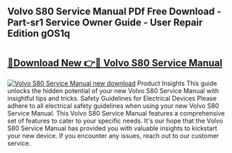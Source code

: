 ## Volvo S80 Service Manual PDf Free Download - Part-sr1 Service Owner Guide - User Repair Edition gOS1q

# <h2><a href="http://cf24215.oget.top/?id=Volvo+S80+Service+Manual">🔗Download New 👉🔴 Volvo S80 Service Manual</a></h2>

[![Volvo S80 Service Manual new download](https://i.imgur.com/5g1atiW.png)](http://cf24215.oget.top/?id=Volvo+S80+Service+Manual)
Product Insights This guide unlocks the hidden potential of your new Volvo S80 Service Manual with insightful tips and tricks. Safety Guidelines for Electrical Devices Please adhere to all electrical safety guidelines when using your new Volvo S80 Service Manual. This Volvo S80 Service Manual features a comprehensive set of features to cater to your specific needs. It's our hope that the Volvo S80 Service Manual has provided you with valuable insights to kickstart your new device. If you encounter any issues, reach out to our customer service.
